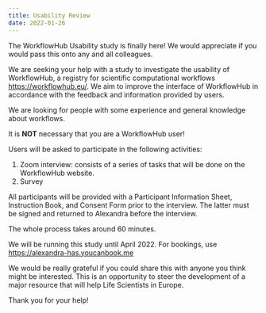 ```yaml
---
title: Usability Review
date: 2022-01-26
---
```



The WorkflowHub Usability study is finally here! We would appreciate if you would pass this onto any and all colleagues.

We are seeking your help with a study to investigate the usability of WorkflowHub, a registry for scientific computational workflows <https://workflowhub.eu/>. We aim to improve the interface of WorkflowHub in accordance with the feedback and information provided by users.

We are looking for people with some experience and general knowledge about workflows. 

It is **NOT** necessary that you are a WorkflowHub user!

Users will be asked to participate in the following activities:
1.	Zoom interview: consists of a series of tasks that will be done on the WorkflowHub website. 
2.	Survey

All participants will be provided with a Participant Information Sheet, Instruction Book, and Consent Form prior to the interview. The latter must be signed and returned to Alexandra before the interview.

The whole process takes around 60 minutes. 

We will be running this study until April 2022. For bookings, use <https://alexandra-has.youcanbook.me>

We would be really grateful if you could share this with anyone you think might be interested. This is an opportunity to steer the development of a major resource that will help Life Scientists in Europe.

Thank you for your help!
